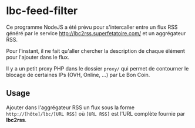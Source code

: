 lbc-feed-filter
===============

Ce programme NodeJS a été prévu pour s'intercaller entre un flux RSS généré par le service http://lbc2rss.superfetatoire.com/ et un aggrégateur RSS.

Pour l'instant, il ne fait qu'aller chercher la description de chaque élément pour l'ajouter dans le flux.

Il y a un petit proxy PHP dans le dossier `proxy/` qui permet de contourner le blocage de certaines IPs (OVH, Online, ...) par Le Bon Coin.

## Usage

Ajouter dans l'aggrégateur RSS un flux sous la forme `http://[hôte]/lbc/[URL RSS]` où `[URL RSS]` est l'URL complète fournie par **lbc2rss**.
